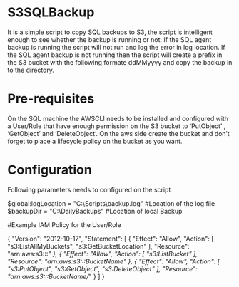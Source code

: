 # S3SQLBackup
It is a simple script to copy SQL backups to S3, the script is intelligent enough to see whether the backup is running or not. 
If the SQL agent backup is running the script will not run and log the error in log location. If the SQL agent backup is not running then the script will create a prefix in the S3 bucket with the following formate ddMMyyyy and copy the backup in to the directory. 

# Pre-requisites
On the SQL machine the AWSCLI needs to be installed and configured with a User/Role that have enough permission on the S3 bucket 
to ‘PutObject’ , ‘GetObject’ and ‘DeleteObject’. On the aws side create the bucket and don’t forget to place a lifecycle policy 
on the bucket as you want.

# Configuration
Following parameters needs to configured on the script

$global:logLocation = "C:\Scripts\backup.log" #Location of the log file
$backupDir = "C:\DailyBackups" #Location of local Backup

#Example IAM Policy for the User/Role

{
    "Version": "2012-10-17",
    "Statement": [
        {
            "Effect": "Allow",
            "Action": [
                "s3:ListAllMyBuckets",
                "s3:GetBucketLocation"
            ],
            "Resource": "arn:aws:s3:::*"
        },
        {
            "Effect": "Allow",
            "Action": [
                "s3:ListBucket"
            ],
            "Resource": "arn:aws:s3:::BucketName"
        },
        {
            "Effect": "Allow",
            "Action": [
                "s3:PutObject",
                "s3:GetObject",
                "s3:DeleteObject"
            ],
            "Resource": "arn:aws:s3:::BucketName/*"
        }
    ]
}
